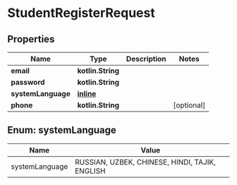 
# StudentRegisterRequest

## Properties
| Name | Type | Description | Notes |
| ------------ | ------------- | ------------- | ------------- |
| **email** | **kotlin.String** |  |  |
| **password** | **kotlin.String** |  |  |
| **systemLanguage** | [**inline**](#SystemLanguage) |  |  |
| **phone** | **kotlin.String** |  |  [optional] |


<a id="SystemLanguage"></a>
## Enum: systemLanguage
| Name | Value |
| ---- | ----- |
| systemLanguage | RUSSIAN, UZBEK, CHINESE, HINDI, TAJIK, ENGLISH |



